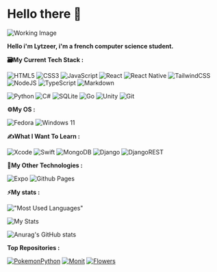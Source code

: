 # Hello there 👋

![Working Image](https://user-images.githubusercontent.com/74038190/212749447-bfb7e725-6987-49d9-ae85-2015e3e7cc41.gif)

**Hello i'm Lytzeer, i'm a french computer science student.**

**🗃️My Current Tech Stack :**

![HTML5](https://img.shields.io/badge/html5-%23E34F26.svg?style=for-the-badge&logo=html5&logoColor=white)
![CSS3](https://img.shields.io/badge/css3-%231572B6.svg?style=for-the-badge&logo=css3&logoColor=white)
![JavaScript](https://img.shields.io/badge/javascript-%23323330.svg?style=for-the-badge&logo=javascript&logoColor=%23F7DF1E)
![React](https://img.shields.io/badge/react-%2320232a.svg?style=for-the-badge&logo=react&logoColor=%2361DAFB)
![React Native](https://img.shields.io/badge/react_native-%2320232a.svg?style=for-the-badge&logo=react&logoColor=%2361DAFB)
![TailwindCSS](https://img.shields.io/badge/tailwindcss-%2338B2AC.svg?style=for-the-badge&logo=tailwind-css&logoColor=white)
![NodeJS](https://img.shields.io/badge/node.js-6DA55F?style=for-the-badge&logo=node.js&logoColor=white)
![TypeScript](https://img.shields.io/badge/typescript-%23007ACC.svg?style=for-the-badge&logo=typescript&logoColor=white)
![Markdown](https://img.shields.io/badge/markdown-%23000000.svg?style=for-the-badge&logo=markdown&logoColor=white)

![Python](https://img.shields.io/badge/python-3670A0?style=for-the-badge&logo=python&logoColor=ffdd54)
![C#](https://img.shields.io/badge/c%23-%23239120.svg?style=for-the-badge&logo=csharp&logoColor=white)
![SQLite](https://img.shields.io/badge/sqlite-%2307405e.svg?style=for-the-badge&logo=sqlite&logoColor=white)
![Go](https://img.shields.io/badge/go-%2300ADD8.svg?style=for-the-badge&logo=go&logoColor=white)
![Unity](https://img.shields.io/badge/unity-%23000000.svg?style=for-the-badge&logo=unity&logoColor=white)
![Git](https://img.shields.io/badge/git-%23F05033.svg?style=for-the-badge&logo=git&logoColor=white)

**⚙️My OS :**

![Fedora](https://img.shields.io/badge/Fedora-294172?style=for-the-badge&logo=fedora&logoColor=white)
![Windows 11](https://img.shields.io/badge/Windows%2011-%230079d5.svg?style=for-the-badge&logo=Windows%2011&logoColor=white)

**✍What I Want To Learn :**

![Xcode](https://img.shields.io/badge/Xcode-007ACC?style=for-the-badge&logo=Xcode&logoColor=white)
![Swift](https://img.shields.io/badge/swift-F54A2A?style=for-the-badge&logo=swift&logoColor=white)
![MongoDB](https://img.shields.io/badge/MongoDB-%234ea94b.svg?style=for-the-badge&logo=mongodb&logoColor=white)
![Django](https://img.shields.io/badge/django-%23092E20.svg?style=for-the-badge&logo=django&logoColor=white)
![DjangoREST](https://img.shields.io/badge/DJANGO-REST-ff1709?style=for-the-badge&logo=django&logoColor=white&color=ff1709&labelColor=gray)

**📜My Other Technologies :**

![Expo](https://img.shields.io/badge/expo-1C1E24?style=for-the-badge&logo=expo&logoColor=#D04A37)
![Github Pages](https://img.shields.io/badge/github%20pages-121013?style=for-the-badge&logo=github&logoColor=white)

**⚡My stats :**

!["Most Used Languages"](https://github-readme-stats.vercel.app/api/top-langs/?username=Lytzeer&layout=compact&theme=vision-friendly-dark)

![My Stats](https://camo.githubusercontent.com/b95fbfa9a65643ecc13e90585f67a9dd7c1b34c2ac3c94cf448f0153062e41a1/68747470733a2f2f6769746875622d726561646d652d73747265616b2d73746174732e6865726f6b756170702e636f6d2f3f757365723d4c79747a656572267468656d653d6461726b26686964655f626f726465723d66616c7365)

![Anurag's GitHub stats](https://github-readme-stats.vercel.app/api?username=Lytzeer&show_icons=true&theme=tokyonight)

**Top Repositories :**

[![PokemonPython](https://github-readme-stats.vercel.app/api/pin/?username=Lytzeer&repo=PokemonPython&theme=dark)](https://github.com/Lytzeer/PokemonPython)
[![Monit](https://github-readme-stats.vercel.app/api/pin/?username=Lytzeer&repo=Monit&theme=dark)](https://github.com/Lytzeer/Monit)
[![Flowers](https://github-readme-stats.vercel.app/api/pin/?username=Lytzeer&repo=Flowers-Ecommerce&theme=dark)](https://github.com/Lytzeer/Flowers-Ecommerce)
